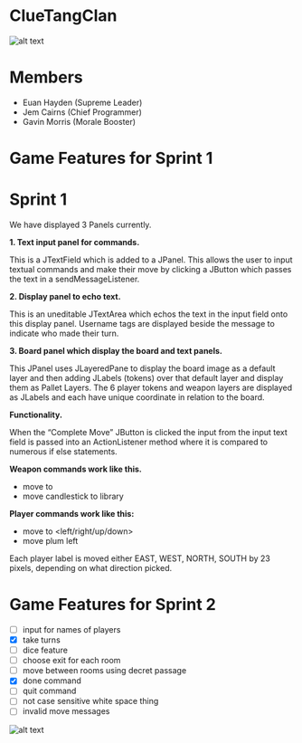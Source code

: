 # ClueTangClan

![alt text](https://cdn-img.easyicon.net/png/5488/548871.gif)

# Members
* Euan Hayden (Supreme Leader)
* Jem Cairns (Chief Programmer)
* Gavin Morris (Morale Booster)

# Game Features for Sprint 1
# Sprint 1

We have displayed 3 Panels currently.

**1. Text input panel for commands.**

This is  a JTextField which is added to a JPanel. This allows the user to input textual commands and make their move by clicking a JButton which passes the text in a sendMessageListener. 

**2. Display panel to echo text.**

This is an uneditable JTextArea which echos the text in the input field onto this display panel. Username tags are displayed beside the message to  indicate who made their turn.
 
**3. Board panel which display the board and text panels.**

This JPanel uses JLayeredPane to display the board image as a default layer and then adding JLabels (tokens) over that default layer and display them as Pallet Layers. The 6 player tokens and weapon layers are displayed as JLabels and each have unique coordinate in relation to the board.

**Functionality.**

When the “Complete Move” JButton is clicked the input from the input text field is passed into an ActionListener method where it is compared to numerous if else statements.

**Weapon commands work like this.**

* move <weapon name> to <roomname>
* move candlestick to library

**Player commands work like this:**

* move <player name> to <left/right/up/down>
* move plum left

Each player label is moved either EAST, WEST, NORTH, SOUTH by 23 pixels, depending on what direction picked.


# Game Features for Sprint 2
- [ ]  input for names of players
- [x]  take turns
- [ ]  dice feature
- [ ]  choose exit for each room
- [ ]  move between rooms using decret passage
- [x]  done command
- [ ] quit command
- [ ] not case sensitive white space thing 
- [ ] invalid move messages

![alt text](https://i.imgur.com/p7piPoB.png)
